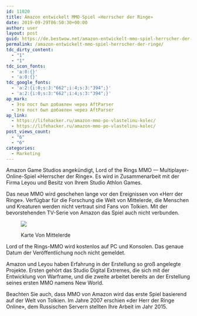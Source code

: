 ```yaml
---
id: 11020
title: Amazon entwickelt MMO-Spiel «Herrscher der Ringe»
date: 2019-09-29T06:50:30+00:00
author: user
layout: post
guid: https://de.bestwow.net/amazon-entwickelt-mmo-spiel-herrscher-der-ringe/
permalink: /amazon-entwickelt-mmo-spiel-herrscher-der-ringe/
tdc_dirty_content:
  - "1"
  - "1"
tdc_icon_fonts:
  - 'a:0:{}'
  - 'a:0:{}'
tdc_google_fonts:
  - 'a:2:{i:0;s:3:"662";i:4;s:3:"394";}'
  - 'a:2:{i:0;s:3:"662";i:4;s:3:"394";}'
ap_mark:
  - Это пост был добавлен через AftParser
  - Это пост был добавлен через AftParser
ap_link:
  - https://lifehacker.ru/amazon-mmo-po-vlastelinu-kolec/
  - https://lifehacker.ru/amazon-mmo-po-vlastelinu-kolec/
post_views_count:
  - "6"
  - "6"
categories:
  - Marketing
---
```

Amazon Game Studios angekündigt, Lord of the Rings MMO — Multiplayer-Online-Spiel «Herrscher der Ringe». Es wird in Zusammenarbeit mit der Firma Leyou und Besitz von Ihrem Studio Athlon Games.

Das neue MMO wird geschehen lange vor den Ereignissen von «Herr der Ringe». Verfügbar für die Forschung die Welt von Mittelerde, die Menschen und Kreaturen werden nicht vertraut sind Fans von Tolkien. Mit der bevorstehenden TV-Serie von Amazon das Spiel auch nicht verbunden.<figure>

![](https://de.bestwow.net/wp-content/uploads/2019/09/-1.jpg) <figcaption>Karte Von Mittelerde</figcaption></figure> 

Lord of the Rings-MMO wird kostenlos auf PC und Konsolen. Das genaue Datum der Veröffentlichung noch nicht gemeldet.

Amazon und Leyou haben Erfahrung in der Erstellung so groß angelegte Projekte. Ersten gehört das Studio Digital Extremes, die sich mit der Entwicklung von Warframe, und die zweite arbeitet bereits an der Erstellung seines ersten MMO namens New World.

Beachten Sie auch, dass MMO von Amazon wird das erste Spiel basierend auf der Welt von Tolkien. Im Jahre 2007 erschien «der Herr der Ringe Online», dem Russischen Servern stellten Ihre Arbeit im Jahr 2015.